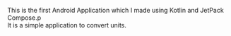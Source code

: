 <p>This is the first Android Application which I made using Kotlin and JetPack Compose.</>p
<br>
It is a simple application to convert units.
